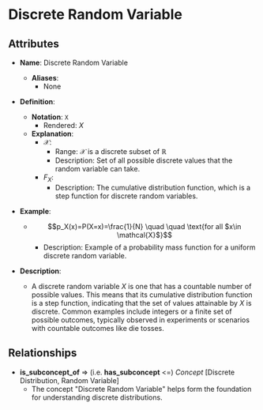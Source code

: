 # Discrete Random Variable

## Attributes

- **Name**: Discrete Random Variable
  - **Aliases**: 
    - None

- **Definition**:
  - **Notation**: `X`
    - Rendered: $X$
  - **Explanation**:
    - $\mathcal{X}$:
      - Range: $\mathcal{X}$ is a discrete subset of $\mathbb{R}$
      - Description: Set of all possible discrete values that the random variable can take.
    - $F_X$:
      - Description: The cumulative distribution function, which is a step function for discrete random variables.

- **Example**:
    - $$p_X(x)=P(X=x)=\frac{1}{N} \quad \quad \text{for all $x\in \mathcal{X}$}$$
      - Description: Example of a probability mass function for a uniform discrete random variable.

- **Description**: 
  - A discrete random variable $X$ is one that has a countable number of possible values. This means that its cumulative distribution function is a step function, indicating that the set of values attainable by $X$ is discrete. Common examples include integers or a finite set of possible outcomes, typically observed in experiments or scenarios with countable outcomes like die tosses.

## Relationships

- **is_subconcept_of** => (i.e. **has_subconcept** <=) *Concept* [Discrete Distribution, Random Variable]
  - The concept "Discrete Random Variable" helps form the foundation for understanding discrete distributions.